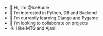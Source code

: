- 👋 Hi, I’m @IceBucle
- 👀 I’m interested in Python, DB and Backend
- 🌱 I’m currently learning Django and Pygame
- 💞️ I’m looking to collaborate on projects
- ☀️ I like MTG and Ajani

<!---
IceBucle/IceBucle is a ✨ special ✨ repository because its `README.md` (this file) appears on your GitHub profile.
You can click the Preview link to take a look at your changes.
--->
